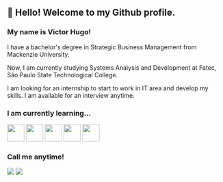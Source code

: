 ## 👋 Hello! Welcome to my Github profile.
### My name is Victor Hugo!


I have a bachelor's degree in Strategic Business Management from Mackenzie University.<br>

Now, I am currently studying Systems Analysis and Development at Fatec, São Paulo State Technological College.

I am looking for an internship to start  to work in IT area and develop my skills. I am available for an interview anytime.


### I am currently learning...

<div align="left" style="display: inline_block">
<img src="https://cdn.jsdelivr.net/gh/devicons/devicon/icons/java/java-original.svg" width="40" height="40"/>
<img src="https://cdn.jsdelivr.net/gh/devicons/devicon/icons/javascript/javascript-original.svg" width="40" height="40"/>
<img src="https://cdn.jsdelivr.net/gh/devicons/devicon/icons/html5/html5-original-wordmark.svg" width="40" height="40"/>
<img src="https://cdn.jsdelivr.net/gh/devicons/devicon/icons/css3/css3-original-wordmark.svg" width="40" height="40"/>
<img src="https://cdn.jsdelivr.net/gh/devicons/devicon/icons/mysql/mysql-original-wordmark.svg" width="40" height="40"/>
</div>

### Call me anytime!

<div align="left" style="display: inline_block">
<a href = "mailto:victor.lembo12@gmail.com"><img src="https://img.shields.io/badge/Gmail-D14836?style=for-the-badge&logo=gmail&logoColor=white" target="_blank"></a>
<a href="https://www.linkedin.com/in/victorlembo-full-stack/" target="_blank"><img src="https://img.shields.io/badge/-LinkedIn-%230077B5?style=for-the-badge&logo=linkedin&logoColor=white" target="_blank"></a>   
</div>


